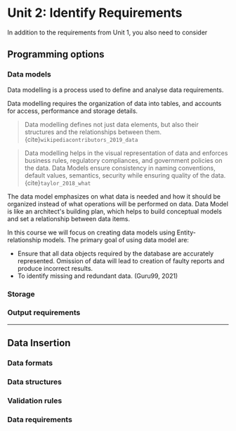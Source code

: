 # Unit 2: Identify Requirements
In addition to the requirements from Unit 1, you also need to consider

## Programming options

### Data models
Data modelling is a process used to define and analyse data requirements.

Data modelling requires the organization of data into tables, and accounts for access, performance and storage details. 

> Data modelling defines not just data elements, but also their 
structures and the relationships between them. {cite}`wikipediacontributors_2019_data`

> Data modelling helps in the visual representation of data and 
enforces business rules, regulatory compliances, and government policies on the data. Data Models ensure consistency in naming conventions, default values, semantics, security while ensuring quality of the data. {cite}`taylor_2018_what`

The data model emphasizes on what data is needed and how it should be organized instead of what operations will be performed on data. Data Model is like an architect's building plan, which helps to build 
conceptual models and set a relationship between data items.



In this course we will focus on creating data models using Entity-relationship models. 
The primary goal of using data model are:
- Ensure that all data objects required by the database are accurately represented. Omission of 
data will lead to creation of faulty reports and produce incorrect results.
- To identify missing and redundant data. (Guru99, 2021)


### Storage


### Output requirements


---
## Data Insertion


### Data formats


### Data structures


### Validation rules


### Data requirements


